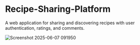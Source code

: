 ﻿# Recipe-Sharing-Platform

A web application for sharing and discovering recipes with user authentication, ratings, and comments.

![Screenshot 2025-06-07 091950](https://github.com/user-attachments/assets/c7695e2f-5c5e-4271-839a-bf4a3f93a42b)
